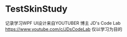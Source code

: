 # TestSkinStudy
记录学习WPF
UI设计来自YOUTUBER 博主 JD's Code Lab 
https://www.youtube.com/c/JDsCodeLab
仅以学习为目的
